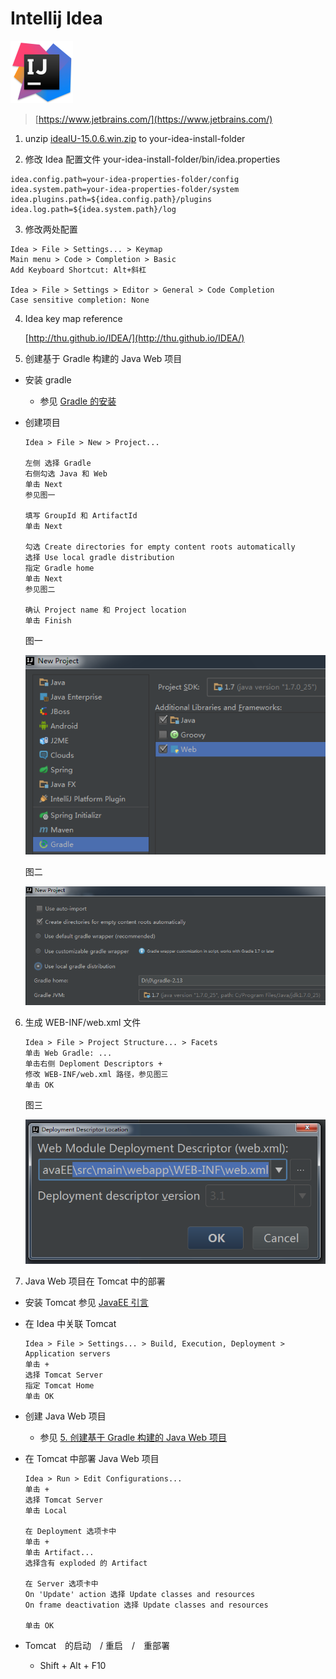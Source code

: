 # Intellij Idea

<img src="../image/idea/logo_idea.png" title="Intellij IDEA" width="100">

> [https://www.jetbrains.com/](https://www.jetbrains.com/)

1. unzip [ideaIU-15.0.6.win.zip](https://confluence.jetbrains.com/display/IntelliJIDEA/Previous+IntelliJ+IDEA+Releases) to your-idea-install-folder

2. 修改 Idea 配置文件 your-idea-install-folder/bin/idea.properties

  ```
  idea.config.path=your-idea-properties-folder/config
  idea.system.path=your-idea-properties-folder/system
  idea.plugins.path=${idea.config.path}/plugins
  idea.log.path=${idea.system.path}/log
  ```

3. 修改两处配置

  ```
  Idea > File > Settings... > Keymap
  Main menu > Code > Completion > Basic
  Add Keyboard Shortcut: Alt+斜杠

  Idea > File > Settings > Editor > General > Code Completion
  Case sensitive completion: None
  ```
  
4. Idea key map reference
  
    [http://thu.github.io/IDEA/](http://thu.github.io/IDEA/)
    
5. 创建基于 Gradle 构建的 Java Web 项目

  - 安装 gradle
    - 参见 [Gradle 的安装](gradle.md)
  - 创建项目

    ```
    Idea > File > New > Project... 
    
    左侧 选择 Gradle 
    右侧勾选 Java 和 Web
    单击 Next
    参见图一
    
    填写 GroupId 和 ArtifactId
    单击 Next
    
    勾选 Create directories for empty content roots automatically
    选择 Use local gradle distribution
    指定 Gradle home
    单击 Next
    参见图二
    
    确认 Project name 和 Project location
    单击 Finish
    ```
    
    图一
    
    ![图一](../image/idea/gradle_web_1.png)
    
    图二
    
    ![图二](../image/idea/gradle_web_2.png)
    
6. 生成 WEB-INF/web.xml 文件

   ```
   Idea > File > Project Structure... > Facets
   单击 Web Gradle: ...
   单击右侧 Deploment Descriptors + 
   修改 WEB-INF/web.xml 路径，参见图三
   单击 OK
   ```
   
   图三
   
   ![图三](../image/idea/gradle_web_3.png)
    
7. Java Web 项目在 Tomcat 中的部署

  - 安装 Tomcat
    参见 [JavaEE 引言](https://mingfei.gitbooks.io/training-lecture/content/javaee/intro.html#tomcat_install)
  - 在 Idea 中关联 Tomcat

    ```
    Idea > File > Settings... > Build, Execution, Deployment > Application servers
    单击 +
    选择 Tomcat Server
    指定 Tomcat Home
    单击 OK
    ```
   
   - 创建 Java Web 项目
     - 参见 [5. 创建基于 Gradle 构建的 Java Web 项目](idea.md)
   - 在 Tomcat 中部署 Java Web 项目
   
     ```
     Idea > Run > Edit Configurations...
     单击 +
     选择 Tomcat Server
     单击 Local
     
     在 Deployment 选项卡中
     单击 +
     单击 Artifact...
     选择含有 exploded 的 Artifact
     
     在 Server 选项卡中
     On 'Update' action 选择 Update classes and resources
     On frame deactivation 选择 Update classes and resources
     
     单击 OK
     ```
   - Tomcat　的启动　/ 重启　/　重部署
     -  Shift + Alt + F10
    
